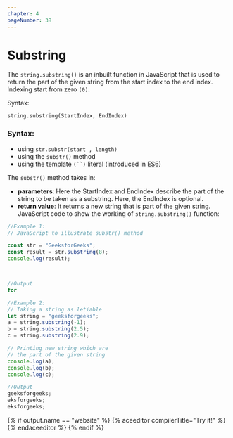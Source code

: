```yaml
---
chapter: 4
pageNumber: 38
---
```


# Substring

The `string.substring()` is an inbuilt function in JavaScript that is used to return the part of the given string from the start index to the end index. Indexing start from zero `(0)`.

Syntax:

`string.substring(StartIndex, EndIndex)`

### Syntax:

- using `str.substr(start , length)`
- using the `substr()` method
- using the template ` (``) ` literal (introduced in [ES6](../es6-concepts/template-literals.md))

The `substr()` method takes in:

- **parameters**: Here the StartIndex and EndIndex describe the part of the string to be taken as a substring. Here, the EndIndex is optional.
- **return value**: It returns a new string that is part of the given string. JavaScript code to show the working of `string.substring()` function:

```javascript
//Example 1:
// JavaScript to illustrate substr() method

const str = "GeeksforGeeks";
const result = str.substring(8);
console.log(result);



//Output
for

```

```javascript
//Example 2:
// Taking a string as letiable
let string = "geeksforgeeks";
a = string.substring(-1);
b = string.substring(2.5);
c = string.substring(2.9);

// Printing new string which are
// the part of the given string
console.log(a);
console.log(b);
console.log(c);

//Output
geeksforgeeks;
eksforgeeks;
eksforgeeks;
```

{% if output.name == "website" %}
{% aceeditor compilerTitle="Try it!" %}
{% endaceeditor %}
{% endif %}

